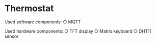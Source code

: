 # Thermostat

Used software components:
○ MQTT

Used hardware components:
○ TFT display
○ Matrix keyboard
○ DHT11 sensor
